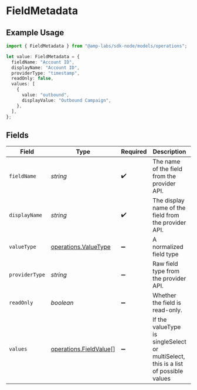 # FieldMetadata

## Example Usage

```typescript
import { FieldMetadata } from "@amp-labs/sdk-node/models/operations";

let value: FieldMetadata = {
  fieldName: "Account ID",
  displayName: "Account ID",
  providerType: "timestamp",
  readOnly: false,
  values: [
    {
      value: "outbound",
      displayValue: "Outbound Campaign",
    },
  ],
};
```

## Fields

| Field                                                                              | Type                                                                               | Required                                                                           | Description                                                                        | Example                                                                            |
| ---------------------------------------------------------------------------------- | ---------------------------------------------------------------------------------- | ---------------------------------------------------------------------------------- | ---------------------------------------------------------------------------------- | ---------------------------------------------------------------------------------- |
| `fieldName`                                                                        | *string*                                                                           | :heavy_check_mark:                                                                 | The name of the field from the provider API.                                       | Account ID                                                                         |
| `displayName`                                                                      | *string*                                                                           | :heavy_check_mark:                                                                 | The display name of the field from the provider API.                               | Account ID                                                                         |
| `valueType`                                                                        | [operations.ValueType](../../models/operations/valuetype.md)                       | :heavy_minus_sign:                                                                 | A normalized field type                                                            |                                                                                    |
| `providerType`                                                                     | *string*                                                                           | :heavy_minus_sign:                                                                 | Raw field type from the provider API.                                              | timestamp                                                                          |
| `readOnly`                                                                         | *boolean*                                                                          | :heavy_minus_sign:                                                                 | Whether the field is read-only.                                                    | false                                                                              |
| `values`                                                                           | [operations.FieldValue](../../models/operations/fieldvalue.md)[]                   | :heavy_minus_sign:                                                                 | If the valueType is singleSelect or multiSelect, this is a list of possible values |                                                                                    |